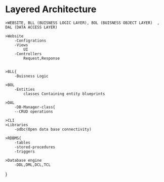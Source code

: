 # Layered Architecture 
    >WEBSITE, BLL (BUISNESS LOGIC LAYER), BOL (BUISNESS OBJECT LAYER)  , DAL (DATA ACCESS LAYER)

    >Website
        -Configrations
        -Views
            UI
        -Controllers
            Request,Response


    >BLL{
        -Buisness Logic

    >BOL
        -Entities 
            classes Containing entity blueprints

    >DAL
        -DB-Manager-class{
        --CRUD operations

    >CLI
    >Libraries
        -odbc(Open data base connectivity)

    >RDBMS{
        -tables
        -stored-procedures
        -triggers

    >Database engine 
        -DDL,DML,DCL,TCL

    
}